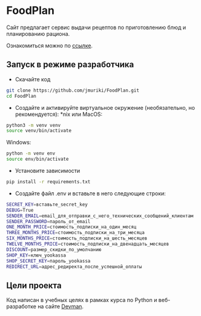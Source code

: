 # FoodPlan

Сайт предлагает сервис выдачи рецептов по приготовлению блюд и планированию рациона.

Ознакомиться можно по [ссылке](https://foodplan.jmuriki.space).

## Запуск в режиме разработчика

- Скачайте код
```bash
git clone https://github.com/jmuriki/FoodPlan.git
cd FoodPlan
```

- Создайте и активируйте виртуальное окружение (необязательно, но рекомендуется):
*nix или MacOS:
```bash
python3 -m venv venv
source venv/bin/activate
```
Windows:
```bash
python -m venv env
source env/bin/activate
```
- Установите зависимости
```bash
pip install -r requirements.txt
```

- Создайте файл .env и вставьте в него следующие строки:
```bash
SECRET_KEY=вставьте_secret_key
DEBUG=True
SENDER_EMAIL=email_для_отправки_с_него_технических_сообщений_клиентам
SENDER_PASSWORD=пароль_от_email
ONE_MONTH_PRICE=стоимость_подписки_на_один_месяц
THREE_MONTHS_PRICE=стоимость_подписки_на_три_месяца
SIX_MONTHS_PRICE=стоимость_подписки_на_шесть_месяцев
TWELVE_MONTHS_PRICE=стоимость_подписки_на_двенадцать_месяцев
DISCOUNT=размер_скидки_по_умолчанию
SHOP_KEY=ключ_yookassa
SHOP_SECRET_KEY=пароль_yookassa
REDIRECT_URL=адрес_редиректа_после_успешной_оплаты
```

## Цели проекта

Код написан в учебных целях в рамках курса по Python и веб-разработке на сайте [Devman](https://dvmn.org).
